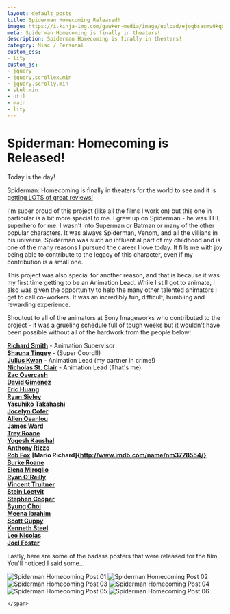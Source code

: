```yaml
---
layout: default_posts
title: Spiderman Homecoming Released!
image: https://i.kinja-img.com/gawker-media/image/upload/ejoqbsacmv0kqbcxk2ao.jpg
meta: Spiderman Homecoming is finally in theaters!
description: Spiderman Homecoming is finally in theaters!
category: Misc / Personal
custom_css:
- lity
custom_js:
- jquery
- jquery.scrollex.min
- jquery.scrolly.min
- skel.min
- util
- main
- lity
---
```

<h1 class="major">Spiderman: Homecoming is Released!</h1>

Today is the day! 

Spiderman: Homecoming is finally in theaters for the world to see and it is [getting LOTS of great reviews!](https://www.rottentomatoes.com/m/spider_man_homecoming)

I'm super proud of this project (like all the films I work on) but this one in particular is a bit more special to me. I grew up on Spiderman - he was THE superhero for me. I wasn't into Superman or Batman or many of the other popular characters. It was always Spiderman, Venom, and all the villians in his universe. Spiderman was such an influential part of my childhood and is one of the many reasons I pursued the career I love today. It fills me with joy being able to contribute to the legacy of this character, even if my contribution is a small one. 

This project was also special for another reason, and that is because it was my first time getting to be an Animation Lead. While I still got to animate, I also was given the opportunity to help the many other talented animators I get to call co-workers. It was an incredibly fun, difficult, humbling and rewarding experience. 

Shoutout to all of the animators at Sony Imageworks who contributed to the project - it was a grueling schedule full of tough weeks but it wouldn't have been possible without all of the hardwork from the people below! 

**[Richard Smith](http://www.imdb.com/name/nm2242449/)** - Animation Supervisor  
**[Shauna Tingey](https://ca.linkedin.com/in/shauna-tingey-12864a28)** - (Super Coord!!)  
**[Julius Kwan](http://www.imdb.com/name/nm2698861/)** - Animation Lead (my partner in crime!)  
**[Nicholas St. Clair](http://www.imdb.com/name/nm4368640/)** - Animation Lead (That's me)  
**[Zac Overcash](http://www.imdb.com/name/nm4392532/)**  
**[David Gimenez](http://www.imdb.com/name/nm4576119/)**  
**[Eric Huang](http://www.imdb.com/name/nm3513325/)**  
**[Ryan Sivley](https://vimeo.com/user11161531)**  
**[Yasuhiko Takahashi](https://www.facebook.com/yasuhiko.takahashi.1000)**  
**[Jocelyn Cofer](https://vimeo.com/jocelyncofer)**  
**[Allen Osanlou](https://vimeo.com/user18943140)**  
**[James Ward](http://www.imdb.com/name/nm4433149/)**  
**[Trey Roane](http://www.imdb.com/name/nm1627148/)**  
**[Yogesh Kaushal](http://www.imdb.com/name/nm2678995/)**  
**[Anthony Rizzo](http://www.imdb.com/name/nm2038828/)**  
**[Rob Fox](http://www.imdb.com/name/nm1757772/)**
**[Mario Richard]{http://www.imdb.com/name/nm3778554/}**
**[Burke Roane](http://www.imdb.com/name/nm1718717/)**  
**[Elena Miroglio](http://www.imdb.com/name/nm2867295/)**  
**[Ryan O'Reilly](http://www.imdb.com/name/nm2093148/)**  
**[Vincent Truitner](http://www.imdb.com/name/nm0874165/)**  
**[Stein Loetvit](http://www.imdb.com/name/nm3140346/)**  
**[Stephen Cooper](http://www.imdb.com/name/nm0178392/)**  
**[Byung Choi](http://www.imdb.com/name/nm5426799/)**  
**[Meena Ibrahim](http://www.imdb.com/name/nm5631187/)**  
**[Scott Guppy](http://www.imdb.com/name/nm2096925/)**  
**[Kenneth Steel](http://www.imdb.com/name/nm0824435/)**  
**[Leo Nicolas](http://www.leonicanimation.com/)**  
**[Joel Foster](http://www.imdb.com/name/nm3749980/)**  

Lastly, here are some of the badass posters that were released for the film. You'll noticed I said some...
<div>
    <span class="image fit_half">
        <img src="https://i.kinja-img.com/gawker-media/image/upload/ejoqbsacmv0kqbcxk2ao.jpg" alt="Spiderman Homecoming Post 01"/>
        <img src="https://i.kinja-img.com/gawker-media/image/upload/s--92b9RKfA--/c_scale,fl_progressive,q_80,w_800/aegoqi3brrf1sjfpecog.jpg" alt="Spiderman Homecoming Post 02"/>
        <img src="https://i.kinja-img.com/gawker-media/image/upload/s--8cjM0S3H--/c_scale,fl_progressive,q_80,w_800/ffd8udzogilp2j4dtkjt.jpg" alt="Spiderman Homecoming Post 03"/>
        <img src="https://i.kinja-img.com/gawker-media/image/upload/s--k3KmQbM0--/c_scale,fl_progressive,q_80,w_800/izbxqmivpesa400fcqv7.jpg" alt="Spiderman Homecoming Post 04"/>
        <img src="http://nerdist.com/wp-content/uploads/2017/07/Spider-Man-Homecoming-Amazing-Fantasy-Exclusive-Poster-Nerdist-680x1007.jpg" alt="Spiderman Homecoming Post 05"/>
        <img src="http://www.joblo.com/posters/images/full/Spiderman-poster-6-large.jpg" alt="Spiderman Homecoming Post 06"/>
        
    </span>
</div>




